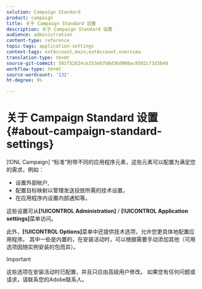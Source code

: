 ```yaml
---
solution: Campaign Standard
product: campaign
title: 关于 Campaign Standard 设置
description: 关于 Campaign Standard 设置
audience: administration
content-type: reference
topic-tags: application-settings
context-tags: extAccount,main;extAccount,overview
translation-type: tm+mt
source-git-commit: 501f52624ce253eb7b0d36d908ac8502cf1d3b48
workflow-type: tm+mt
source-wordcount: '132'
ht-degree: 9%

---
```



# 关于 Campaign Standard 设置{#about-campaign-standard-settings}

[!DNL Campaign] “标准”附带不同的应用程序元素，这些元素可以配置为满足您的需求。例如：

* 设置外部帐户,
* 配置目标映射以管理发送投放所需的技术设置，
* 在应用程序内设置内部通知等。

这些设置可从&#x200B;**[!UICONTROL Administration]** / **[!UICONTROL Application settings]**&#x200B;菜单访问。

此外，**[!UICONTROL Options]**&#x200B;菜单中还提供技术选项，允许您更具体地配置应用程序。 其中一些是内置的，在安装活动时，可以根据需要手动添加其他（可用选项因随实例安装的包而异）。

>[!IMPORTANT]
>
>这些选项在安装活动时已配置，并且只应由高级用户修改。 如果您有任何问题或请求，请联系您的Adobe联系人。

